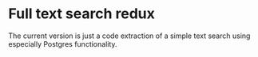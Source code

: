# Full text search redux

The current version is just a code extraction of a simple text search using especially Postgres functionality.
